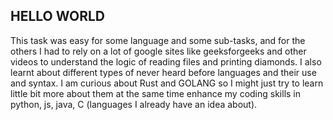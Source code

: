 ## HELLO WORLD

This task was easy for some language and some sub-tasks, and for the others I had to rely on a lot of google sites like geeksforgeeks and other videos to understand the logic of reading files and printing diamonds. I also learnt about different types of never heard before languages and their use and syntax. I am curious about Rust and GOLANG so I might just try to learn little bit more about them at the same time enhance my coding skills in python, js, java, C (languages I already have an idea about).
